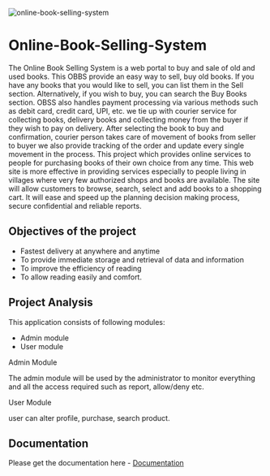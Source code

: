 
![online-book-selling-system](https://github.com/abhijithca78/Online-Book-Selling-System/assets/83497961/e5c14bba-8636-42aa-9ff9-1cb40c487b79)

# Online-Book-Selling-System

The Online Book Selling System is a web portal to buy and sale of old and used books. This OBBS provide an easy way to sell, buy old books. If you have any books that you would like to sell, you can list them in the Sell section. Alternatively, if you wish to buy, you can search the Buy Books section. OBSS also handles payment processing via various methods such as debit card, credit card, UPI, etc. we tie up with courier service for collecting books, delivery books and collecting money from the buyer if they wish to pay on delivery. After selecting the book to buy and confirmation, courier person takes care of movement of books from seller to buyer we also provide tracking of the order and update every single movement in the process. This project which provides online services to people for purchasing books of their own choice from any time. This web site is more effective in providing services especially to people living in villages where very few authorized shops and books are available. The site will allow customers to browse, search, select and add books to a shopping cart. It will ease and speed up the planning decision making process, secure confidential and reliable reports.


## Objectives of the project

- Fastest delivery at anywhere and anytime 
- To provide immediate storage and retrieval of data and information 
- To improve the efficiency of reading 
- To allow reading easily and comfort.
## Project Analysis

This application consists of following modules:

- Admin module
- User module

Admin Module

The admin module will be used by the administrator to monitor everything and all the access required such as report, allow/deny etc.

User Module

user can alter profile, purchase, search product.


## Documentation

Please get the documentation here -
[Documentation](https://github.com/abhijithca78/Online-Book-Selling-System/files/13417182/documentation.pdf)
